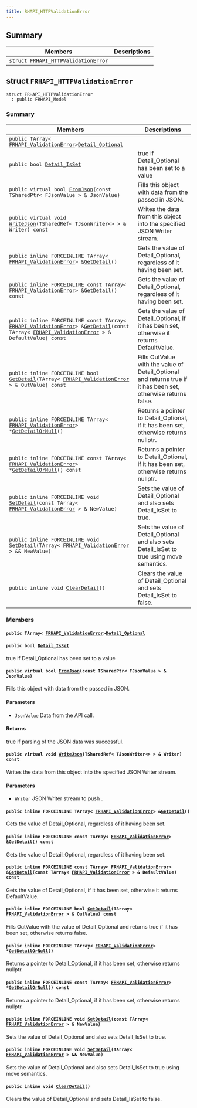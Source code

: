```yaml
---
title: RHAPI_HTTPValidationError
---
```


## Summary

 Members                        | Descriptions                                
--------------------------------|---------------------------------------------
`struct `[`FRHAPI_HTTPValidationError`](#structFRHAPI__HTTPValidationError) | 

## struct `FRHAPI_HTTPValidationError` <a id="structFRHAPI__HTTPValidationError"></a>

```
struct FRHAPI_HTTPValidationError
  : public FRHAPI_Model
```

### Summary

 Members                        | Descriptions                                
--------------------------------|---------------------------------------------
`public TArray< `[`FRHAPI_ValidationError`](RHAPI_ValidationError.md#structFRHAPI__ValidationError)` > `[`Detail_Optional`](#structFRHAPI__HTTPValidationError_1a17b75a583ce83c3bce0f5380c72440b9) | 
`public bool `[`Detail_IsSet`](#structFRHAPI__HTTPValidationError_1a2290ebbfc4b29a3f3a602efc45c7b090) | true if Detail_Optional has been set to a value
`public virtual bool `[`FromJson`](#structFRHAPI__HTTPValidationError_1a60959951088adf8b9e93ee360b07b067)`(const TSharedPtr< FJsonValue > & JsonValue)` | Fills this object with data from the passed in JSON.
`public virtual void `[`WriteJson`](#structFRHAPI__HTTPValidationError_1a714ca73759eb65c8f623381fde20c3f1)`(TSharedRef< TJsonWriter<> > & Writer) const` | Writes the data from this object into the specified JSON Writer stream.
`public inline FORCEINLINE TArray< `[`FRHAPI_ValidationError`](RHAPI_ValidationError.md#structFRHAPI__ValidationError)` > & `[`GetDetail`](#structFRHAPI__HTTPValidationError_1afa7d82fef3125c43855816242cc1e8d6)`()` | Gets the value of Detail_Optional, regardless of it having been set.
`public inline FORCEINLINE const TArray< `[`FRHAPI_ValidationError`](RHAPI_ValidationError.md#structFRHAPI__ValidationError)` > & `[`GetDetail`](#structFRHAPI__HTTPValidationError_1a752c3358403ff01e925c9c9e892f0ea0)`() const` | Gets the value of Detail_Optional, regardless of it having been set.
`public inline FORCEINLINE const TArray< `[`FRHAPI_ValidationError`](RHAPI_ValidationError.md#structFRHAPI__ValidationError)` > & `[`GetDetail`](#structFRHAPI__HTTPValidationError_1a0ca0e5fd7009c81d7c656587d696f71f)`(const TArray< `[`FRHAPI_ValidationError`](RHAPI_ValidationError.md#structFRHAPI__ValidationError)` > & DefaultValue) const` | Gets the value of Detail_Optional, if it has been set, otherwise it returns DefaultValue.
`public inline FORCEINLINE bool `[`GetDetail`](#structFRHAPI__HTTPValidationError_1a70c16cc82c9dfa3f9a8a58ba0edf402a)`(TArray< `[`FRHAPI_ValidationError`](RHAPI_ValidationError.md#structFRHAPI__ValidationError)` > & OutValue) const` | Fills OutValue with the value of Detail_Optional and returns true if it has been set, otherwise returns false.
`public inline FORCEINLINE TArray< `[`FRHAPI_ValidationError`](RHAPI_ValidationError.md#structFRHAPI__ValidationError)` > * `[`GetDetailOrNull`](#structFRHAPI__HTTPValidationError_1a2474c1ee53fc07938c488a7dfd0745bd)`()` | Returns a pointer to Detail_Optional, if it has been set, otherwise returns nullptr.
`public inline FORCEINLINE const TArray< `[`FRHAPI_ValidationError`](RHAPI_ValidationError.md#structFRHAPI__ValidationError)` > * `[`GetDetailOrNull`](#structFRHAPI__HTTPValidationError_1a66a316cee830bd008ac319921c20e741)`() const` | Returns a pointer to Detail_Optional, if it has been set, otherwise returns nullptr.
`public inline FORCEINLINE void `[`SetDetail`](#structFRHAPI__HTTPValidationError_1ad65903c799e9baeb50654c2d6cbf82e6)`(const TArray< `[`FRHAPI_ValidationError`](RHAPI_ValidationError.md#structFRHAPI__ValidationError)` > & NewValue)` | Sets the value of Detail_Optional and also sets Detail_IsSet to true.
`public inline FORCEINLINE void `[`SetDetail`](#structFRHAPI__HTTPValidationError_1a7ee540627c25aa6c05c1557f6217ef4d)`(TArray< `[`FRHAPI_ValidationError`](RHAPI_ValidationError.md#structFRHAPI__ValidationError)` > && NewValue)` | Sets the value of Detail_Optional and also sets Detail_IsSet to true using move semantics.
`public inline void `[`ClearDetail`](#structFRHAPI__HTTPValidationError_1a12352d19408f341b50d0c3235fc78cab)`()` | Clears the value of Detail_Optional and sets Detail_IsSet to false.

### Members

#### `public TArray< `[`FRHAPI_ValidationError`](RHAPI_ValidationError.md#structFRHAPI__ValidationError)` > `[`Detail_Optional`](#structFRHAPI__HTTPValidationError_1a17b75a583ce83c3bce0f5380c72440b9) <a id="structFRHAPI__HTTPValidationError_1a17b75a583ce83c3bce0f5380c72440b9"></a>

#### `public bool `[`Detail_IsSet`](#structFRHAPI__HTTPValidationError_1a2290ebbfc4b29a3f3a602efc45c7b090) <a id="structFRHAPI__HTTPValidationError_1a2290ebbfc4b29a3f3a602efc45c7b090"></a>

true if Detail_Optional has been set to a value

#### `public virtual bool `[`FromJson`](#structFRHAPI__HTTPValidationError_1a60959951088adf8b9e93ee360b07b067)`(const TSharedPtr< FJsonValue > & JsonValue)` <a id="structFRHAPI__HTTPValidationError_1a60959951088adf8b9e93ee360b07b067"></a>

Fills this object with data from the passed in JSON.

#### Parameters
* `JsonValue` Data from the API call.

#### Returns
true if parsing of the JSON data was successful.

#### `public virtual void `[`WriteJson`](#structFRHAPI__HTTPValidationError_1a714ca73759eb65c8f623381fde20c3f1)`(TSharedRef< TJsonWriter<> > & Writer) const` <a id="structFRHAPI__HTTPValidationError_1a714ca73759eb65c8f623381fde20c3f1"></a>

Writes the data from this object into the specified JSON Writer stream.

#### Parameters
* `Writer` JSON Writer stream to push .

#### `public inline FORCEINLINE TArray< `[`FRHAPI_ValidationError`](RHAPI_ValidationError.md#structFRHAPI__ValidationError)` > & `[`GetDetail`](#structFRHAPI__HTTPValidationError_1afa7d82fef3125c43855816242cc1e8d6)`()` <a id="structFRHAPI__HTTPValidationError_1afa7d82fef3125c43855816242cc1e8d6"></a>

Gets the value of Detail_Optional, regardless of it having been set.

#### `public inline FORCEINLINE const TArray< `[`FRHAPI_ValidationError`](RHAPI_ValidationError.md#structFRHAPI__ValidationError)` > & `[`GetDetail`](#structFRHAPI__HTTPValidationError_1a752c3358403ff01e925c9c9e892f0ea0)`() const` <a id="structFRHAPI__HTTPValidationError_1a752c3358403ff01e925c9c9e892f0ea0"></a>

Gets the value of Detail_Optional, regardless of it having been set.

#### `public inline FORCEINLINE const TArray< `[`FRHAPI_ValidationError`](RHAPI_ValidationError.md#structFRHAPI__ValidationError)` > & `[`GetDetail`](#structFRHAPI__HTTPValidationError_1a0ca0e5fd7009c81d7c656587d696f71f)`(const TArray< `[`FRHAPI_ValidationError`](RHAPI_ValidationError.md#structFRHAPI__ValidationError)` > & DefaultValue) const` <a id="structFRHAPI__HTTPValidationError_1a0ca0e5fd7009c81d7c656587d696f71f"></a>

Gets the value of Detail_Optional, if it has been set, otherwise it returns DefaultValue.

#### `public inline FORCEINLINE bool `[`GetDetail`](#structFRHAPI__HTTPValidationError_1a70c16cc82c9dfa3f9a8a58ba0edf402a)`(TArray< `[`FRHAPI_ValidationError`](RHAPI_ValidationError.md#structFRHAPI__ValidationError)` > & OutValue) const` <a id="structFRHAPI__HTTPValidationError_1a70c16cc82c9dfa3f9a8a58ba0edf402a"></a>

Fills OutValue with the value of Detail_Optional and returns true if it has been set, otherwise returns false.

#### `public inline FORCEINLINE TArray< `[`FRHAPI_ValidationError`](RHAPI_ValidationError.md#structFRHAPI__ValidationError)` > * `[`GetDetailOrNull`](#structFRHAPI__HTTPValidationError_1a2474c1ee53fc07938c488a7dfd0745bd)`()` <a id="structFRHAPI__HTTPValidationError_1a2474c1ee53fc07938c488a7dfd0745bd"></a>

Returns a pointer to Detail_Optional, if it has been set, otherwise returns nullptr.

#### `public inline FORCEINLINE const TArray< `[`FRHAPI_ValidationError`](RHAPI_ValidationError.md#structFRHAPI__ValidationError)` > * `[`GetDetailOrNull`](#structFRHAPI__HTTPValidationError_1a66a316cee830bd008ac319921c20e741)`() const` <a id="structFRHAPI__HTTPValidationError_1a66a316cee830bd008ac319921c20e741"></a>

Returns a pointer to Detail_Optional, if it has been set, otherwise returns nullptr.

#### `public inline FORCEINLINE void `[`SetDetail`](#structFRHAPI__HTTPValidationError_1ad65903c799e9baeb50654c2d6cbf82e6)`(const TArray< `[`FRHAPI_ValidationError`](RHAPI_ValidationError.md#structFRHAPI__ValidationError)` > & NewValue)` <a id="structFRHAPI__HTTPValidationError_1ad65903c799e9baeb50654c2d6cbf82e6"></a>

Sets the value of Detail_Optional and also sets Detail_IsSet to true.

#### `public inline FORCEINLINE void `[`SetDetail`](#structFRHAPI__HTTPValidationError_1a7ee540627c25aa6c05c1557f6217ef4d)`(TArray< `[`FRHAPI_ValidationError`](RHAPI_ValidationError.md#structFRHAPI__ValidationError)` > && NewValue)` <a id="structFRHAPI__HTTPValidationError_1a7ee540627c25aa6c05c1557f6217ef4d"></a>

Sets the value of Detail_Optional and also sets Detail_IsSet to true using move semantics.

#### `public inline void `[`ClearDetail`](#structFRHAPI__HTTPValidationError_1a12352d19408f341b50d0c3235fc78cab)`()` <a id="structFRHAPI__HTTPValidationError_1a12352d19408f341b50d0c3235fc78cab"></a>

Clears the value of Detail_Optional and sets Detail_IsSet to false.


